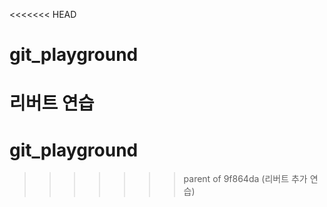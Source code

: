 <<<<<<< HEAD
# git_playground

리버트 연습
=======
# git_playground
>>>>>>> parent of 9f864da (리버트 추가 연습)
